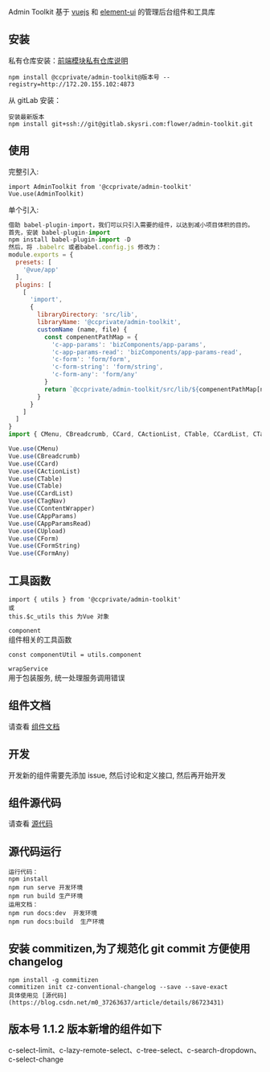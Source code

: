 Admin Toolkit
基于 [vuejs](https://vuejs.org/) 和 [element-ui](http://element-cn.eleme.io/#/zh-CN) 的管理后台组件和工具库

## 安装

私有仓库安装：[前端模块私有仓库说明](http://wiki.skyoss.com/pages/viewpage.action?pageId=35726422)

```
npm install @ccprivate/admin-toolkit@版本号 --registry=http://172.20.155.102:4873
```

从 gitLab 安装：

```
安装最新版本
npm install git+ssh://git@gitlab.skysri.com:flower/admin-toolkit.git
```

## 使用

完整引入:

```
import AdminToolkit from '@ccprivate/admin-toolkit'
Vue.use(AdminToolkit)
```

单个引入:

```javascript
借助 babel-plugin-import，我们可以只引入需要的组件，以达到减小项目体积的目的。
首先，安装 babel-plugin-import
npm install babel-plugin-import -D
然后，将 .babelrc 或者babel.config.js 修改为：
module.exports = {
  presets: [
    '@vue/app'
  ],
  plugins: [
    [
      'import',
      {
        libraryDirectory: 'src/lib',
        libraryName: '@ccprivate/admin-toolkit',
        customName (name, file) {
          const compenentPathMap = {
            'c-app-params': 'bizComponents/app-params',
            'c-app-params-read': 'bizComponents/app-params-read',
            'c-form': 'form/form',
            'c-form-string': 'form/string',
            'c-form-any': 'form/any'
          }
          return `@ccprivate/admin-toolkit/src/lib/${compenentPathMap[name] || `components/${name.replace('c-', '')}`}`
        }
      }
    ]
  ]
}
import { CMenu, CBreadcrumb, CCard, CActionList, CTable, CCardList, CTagNav, CContentWrapper, CAppParams, CAppParamsRead, CUpload, CForm, CFormString, CFormAny } from '@ccprivate/admin-toolkit'

Vue.use(CMenu)
Vue.use(CBreadcrumb)
Vue.use(CCard)
Vue.use(CActionList)
Vue.use(CTable)
Vue.use(CTable)
Vue.use(CCardList)
Vue.use(CTagNav)
Vue.use(CContentWrapper)
Vue.use(CAppParams)
Vue.use(CAppParamsRead)
Vue.use(CUpload)
Vue.use(CForm)
Vue.use(CFormString)
Vue.use(CFormAny)
```

## 工具函数

```
import { utils } from '@ccprivate/admin-toolkit'
或
this.$c_utils this 为Vue 对象

```

`component`  
组件相关的工具函数

```
const componentUtil = utils.component
```

`wrapService`  
用于包装服务, 统一处理服务调用错误

## 组件文档

请查看 [组件文档](http://172.20.155.102/admin-toolkit/)

## 开发

开发新的组件需要先添加 issue, 然后讨论和定义接口, 然后再开始开发

## 组件源代码

请查看 [源代码](http://gitlab.skysri.com/flower/admin-toolkit)

## 源代码运行

```
运行代码：
npm install
npm run serve 开发环境
npm run build 生产环境
运用文档：
npm run docs:dev  开发环境
npm run docs:build  生产环境
```

## 安装 commitizen,为了规范化 git commit 方便使用 changelog

```
npm install -g commitizen
commitizen init cz-conventional-changelog --save --save-exact
具体使用见 [源代码](https://blog.csdn.net/m0_37263637/article/details/86723431)
```

## 版本号 1.1.2 版本新增的组件如下

c-select-limit、c-lazy-remote-select、c-tree-select、c-search-dropdown、c-select-change
